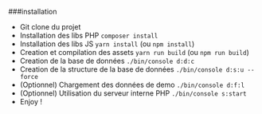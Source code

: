 ###installation

- Git clone du projet
- Installation des libs PHP ```composer install```
- Installation des libs JS ```yarn install``` (ou ```npm install```)
- Creation et compilation des assets ```yarn run build``` (ou ```npm run build```)
- Creation de la base de données ```./bin/console d:d:c```
- Creation de la structure de la base de données ```./bin/console d:s:u --force```
- (Optionnel) Chargement des données de demo ```./bin/console d:f:l```
- (Optionnel) Utilisation du serveur interne PHP ```./bin/console s:start```
- Enjoy !